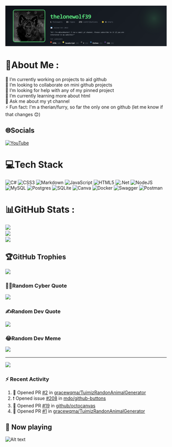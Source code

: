 ![thelonewolf39's GitHub Banner](https://raw.githubusercontent.com/thelonewolf39/thelonewolf39/main/banner.png)
# 💫About Me :
🔭 I’m currently working on projects to aid github  
👯 I’m looking to collaborate on mini github projects  
🤝 I’m looking for help with any of my pinned project  
🌱 I’m currently learning more about html  
💬 Ask me about my yt channel  
⚡ Fun fact: I'm a therian/furry, so far the only one on github (let me know if that changes 😊)

## 🌐Socials
[![YouTube](https://img.shields.io/badge/YouTube-%23FF0000.svg?logo=YouTube&logoColor=white)](https://youtube.com/c/UCo3Z-t-u4yfE5omo8Q_cl5Q) 

# 💻Tech Stack
![C#](https://img.shields.io/badge/c%23-%23239120.svg?style=for-the-badge&logo=c-sharp&logoColor=white) ![CSS3](https://img.shields.io/badge/css3-%231572B6.svg?style=for-the-badge&logo=css3&logoColor=white) ![Markdown](https://img.shields.io/badge/markdown-%23000000.svg?style=for-the-badge&logo=markdown&logoColor=white) ![JavaScript](https://img.shields.io/badge/javascript-%23323330.svg?style=for-the-badge&logo=javascript&logoColor=%23F7DF1E) ![HTML5](https://img.shields.io/badge/html5-%23E34F26.svg?style=for-the-badge&logo=html5&logoColor=white) ![.Net](https://img.shields.io/badge/.NET-5C2D91?style=for-the-badge&logo=.net&logoColor=white) ![NodeJS](https://img.shields.io/badge/node.js-6DA55F?style=for-the-badge&logo=node.js&logoColor=white) ![MySQL](https://img.shields.io/badge/mysql-%2300f.svg?style=for-the-badge&logo=mysql&logoColor=white) ![Postgres](https://img.shields.io/badge/postgres-%23316192.svg?style=for-the-badge&logo=postgresql&logoColor=white) ![SQLite](https://img.shields.io/badge/sqlite-%2307405e.svg?style=for-the-badge&logo=sqlite&logoColor=white) ![Canva](https://img.shields.io/badge/Canva-%2300C4CC.svg?style=for-the-badge&logo=Canva&logoColor=white) ![Docker](https://img.shields.io/badge/docker-%230db7ed.svg?style=for-the-badge&logo=docker&logoColor=white) ![Swagger](https://img.shields.io/badge/-Swagger-%23Clojure?style=for-the-badge&logo=swagger&logoColor=white) ![Postman](https://img.shields.io/badge/Postman-FF6C37?style=for-the-badge&logo=postman&logoColor=white)
# 📊GitHub Stats :
![](https://github-readme-stats.vercel.app/api?username=thelonewolf39&theme=radical&hide_border=true&include_all_commits=true&count_private=true)<br/>
![](https://github-readme-streak-stats.herokuapp.com/?user=thelonewolf39&theme=radical&hide_border=true)<br/>
![](https://github-readme-stats.vercel.app/api/top-langs/?username=thelonewolf39&theme=radical&hide_border=true&include_all_commits=true&count_private=true&layout=compact)

## 🏆GitHub Trophies
![](https://github-trophies.vercel.app/?username=thelonewolf39&theme=radical&no-frame=false&no-bg=false&margin-w=4)

### 🧑‍💻Random Cyber Quote
![](https://github-readme-cyber-quotes.vercel.app/api?type=horizontal&theme=gruvbox)

### ✍️Random Dev Quote
![](https://quotes-github-readme.vercel.app/api?type=horizontal&theme=radical)

### 😂Random Dev Meme
<img src="https://random-memer.herokuapp.com/" width="512px"/>

---
[![](https://visitcount.itsvg.in/api?id=thelonewolf39&icon=0&color=0)](https://visitcount.itsvg.in)

### :zap: Recent Activity

<!--START_SECTION:activity-->
1. 💪 Opened PR [#2](undefined) in [gracewqma/TuimizRandonAnimalGenerator](https://github.com/gracewqma/TuimizRandonAnimalGenerator)
2. ❗ Opened issue [#208](https://github.com/mdo/github-buttons/issues/208) in [mdo/github-buttons](https://github.com/mdo/github-buttons)
3. 💪 Opened PR [#19](undefined) in [github/octocanvas](https://github.com/github/octocanvas)
4. 💪 Opened PR [#1](undefined) in [gracewqma/TuimizRandonAnimalGenerator](https://github.com/gracewqma/TuimizRandonAnimalGenerator)
<!--END_SECTION:activity-->
## 🎵 Now playing
![Alt text](https://spotify-recently-played-readme.vercel.app/api?user=31e6wbqkpuizrggydmg2niudqgxi)
